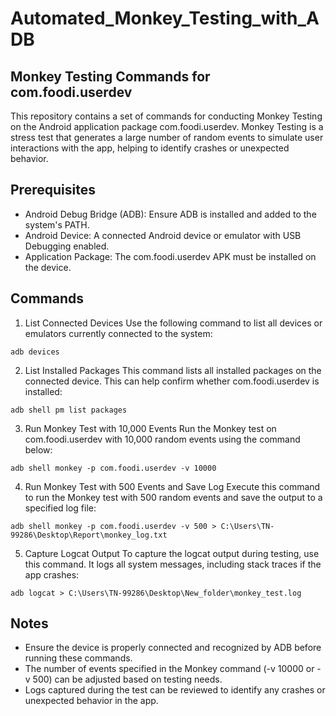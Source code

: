# Automated_Monkey_Testing_with_ADB

## Monkey Testing Commands for com.foodi.userdev
This repository contains a set of commands for conducting Monkey Testing on the Android application package com.foodi.userdev. Monkey Testing is a stress test that generates a large number of random events to simulate user interactions with the app, helping to identify crashes or unexpected behavior.

## Prerequisites
- Android Debug Bridge (ADB): Ensure ADB is installed and added to the system's PATH.
- Android Device: A connected Android device or emulator with USB Debugging enabled.
- Application Package: The com.foodi.userdev APK must be installed on the device.

## Commands
1. List Connected Devices
Use the following command to list all devices or emulators currently connected to the system:

`adb devices`

2. List Installed Packages
This command lists all installed packages on the connected device. This can help confirm whether com.foodi.userdev is installed:

`adb shell pm list packages`

3. Run Monkey Test with 10,000 Events
Run the Monkey test on com.foodi.userdev with 10,000 random events using the command below:

`adb shell monkey -p com.foodi.userdev -v 10000`

4. Run Monkey Test with 500 Events and Save Log
Execute this command to run the Monkey test with 500 random events and save the output to a specified log file:

`adb shell monkey -p com.foodi.userdev -v 500 > C:\Users\TN-99286\Desktop\Report\monkey_log.txt`

5. Capture Logcat Output
To capture the logcat output during testing, use this command. It logs all system messages, including stack traces if the app crashes:

`adb logcat > C:\Users\TN-99286\Desktop\New_folder\monkey_test.log`

## Notes
- Ensure the device is properly connected and recognized by ADB before running these commands.
- The number of events specified in the Monkey command (-v 10000 or -v 500) can be adjusted based on testing needs.
- Logs captured during the test can be reviewed to identify any crashes or unexpected behavior in the app.
